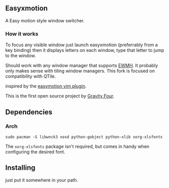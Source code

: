 ## Easyxmotion
A Easy motion style window switcher.

### How it works
To focus any visible window just launch easyxmotion (preferrably from a key binding) then it displays letters on each window, type that letter to jump to the window. 

Should work with any window manager that supports [EWMH](http://en.wikipedia.org/wiki/Extended_Window_Manager_Hints). It probably only makes sense with tiling window managers. This fork is focused on compatibility with QTile.

inspired by the [easymotion vim plugin](https://github.com/Lokaltog/vim-easymotion).

This is the first open source project by [Gravity Four](http://www.gravityfour.com).

## Dependencies

### Arch
```sudo pacman -S libwnck3 xosd python-gobject python-xlib xorg-xlsfonts```

The `xorg-xlsfonts` package isn't required, but comes in handy when configuring the desired font.

## Installing
just put it somewhere in your path.

